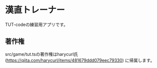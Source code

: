 # 漢直トレーナー

TUT-codeの練習用アプリです。

## 著作権
src/game/tut.tsの著作権はharycurl氏 (https://qiita.com/harycurl/items/481679ddd079eec79330) に帰属します。
